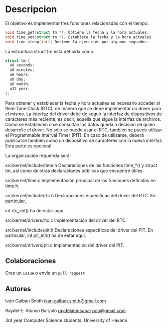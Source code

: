 # Descripcion

El objetivo es implementar tres funciones relacionadas con el tiempo:

```c
void time_get(struct tm *); Obtiene la fecha y la hora actuales.
void time_set(struct tm *); Establece la fecha y la hora actuales.
void time_sleep(int); Detiene la ejecución por algunos segundos.
```

La estructura struct tm está definida como

```c
struct tm {
  u8 seconds;
  u8 minutes;
  u8 hours;
  u8 day;
  u8 month;
  u32 year;
};
```

Para obtener y establecer la fecha y hora actuales es necesario acceder al Real-Time Clock (RTC), de manera
que se debe implementar un driver para el mismo. La interfaz del driver debe de seguir la interfaz de
dispositivos de caracteres más reciente, es decir, aquella que sigue la interfaz de archivos. Cómo se
establecen o se consultan los datos queda a decisión de quien desarrolle el driver.
No sólo se puede usar el RTC, también se puede utilizar el Programmable Interval Timer (PIT). En caso de
utilizarse, deberá publicarse también como un dispositivo de caracteres con la nueva interfaz. Esta parte es opcional

La organización requerida será:

src/kernel/include/time.h Declaraciones de las funciones time\_\*() y struct tm, así como de
otras declaraciones públicas que encuentre útiles.

src/kernel/time.c Implementación principal de las funciones definidas en time.h.

src/kernel/include/rtc.h Declaraciones específicas del driver del RTC. En particular,

int rtc_init() ha de estar aquí.

src/kernel/drivers/rtc.c Implementación del driver del RTC.

src/kernel/include/pit.h Declaraciones específicas del driver del PIT. En particular,
int pit_init() ha de estar aquí.

src/kernel/drivers/pit.c Implementación del driver del PIT.

## Colaboraciones

Cree un `issue` o envíe un `pull request`

## Autores

Iván Galbán Smith <ivan.galban.smith@gmail.com>

Raydel E. Alonso Baryolo <raydelalonsobaryolo@gmail.com>

3rd year Computer Science students, University of Havana
